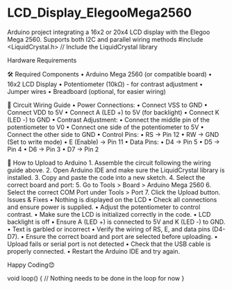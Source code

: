 # LCD_Display_ElegooMega2560
Arduino project integrating a 16x2 or 20x4 LCD display with the Elegoo Mega 2560. Supports both I2C and parallel wiring methods
#include <LiquidCrystal.h> // Include the LiquidCrystal library

Hardware Requirements

🛠️ Required Components
	•	Arduino Mega 2560 (or compatible board)
	•	16x2 LCD Display
	•	Potentiometer (10kΩ) - for contrast adjustment
	•	Jumper wires
	•	Breadboard (optional, for easier wiring)

 🔌 Circuit Wiring Guide
	•	Power Connections:
	•	Connect VSS to GND
	•	Connect VDD to 5V
	•	Connect A (LED +) to 5V (for backlight)
	•	Connect K (LED -) to GND
	•	Contrast Adjustment:
	•	Connect the middle pin of the potentiometer to V0
	•	Connect one side of the potentiometer to 5V
	•	Connect the other side to GND
	•	Control Pins:
	•	RS → Pin 12
	•	RW → GND (Set to write mode)
	•	E (Enable) → Pin 11
	•	Data Pins:
	•	D4 → Pin 5
	•	D5 → Pin 4
	•	D6 → Pin 3
	•	D7 → Pin 2

🚀 How to Upload to Arduino
	1.	Assemble the circuit following the wiring guide above.
	2.	Open Arduino IDE and make sure the LiquidCrystal library is installed.
	3.	Copy and paste the code into a new sketch.
	4.	Select the correct board and port:
	5.	Go to Tools > Board > Arduino Mega 2560
	6.	Select the correct COM Port under Tools > Port
	7.	Click the Upload button.
 Issues & Fixes
	•	Nothing is displayed on the LCD
	•	Check all connections and ensure power is supplied.
	•	Adjust the potentiometer to control contrast.
	•	Make sure the LCD is initialized correctly in the code.
	•	LCD backlight is off
	•	Ensure A (LED +) is connected to 5V and K (LED -) to GND.
	•	Text is garbled or incorrect
	•	Verify the wiring of RS, E, and data pins (D4-D7).
	•	Ensure the correct board and port are selected before uploading.
	•	Upload fails or serial port is not detected
	•	Check that the USB cable is properly connected.
	•	Restart the Arduino IDE and try again.

 
Happy Coding😊

void loop() {
  // Nothing needs to be done in the loop for now
}
